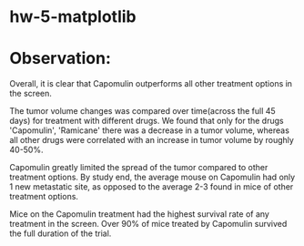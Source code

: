 # hw-5-matplotlib
# Observation:

Overall, it is clear that Capomulin outperforms all other treatment options in the screen.

The tumor volume changes was compared over time(across the full 45 days) for treatment with different drugs. We found that only for the drugs 'Capomulin', 'Ramicane' there was a decrease in a tumor volume, whereas all other drugs were correlated with an increase in tumor volume by roughly 40-50%.

Capomulin greatly limited the spread of the tumor compared to other treatment options. By study end, the average mouse on Capomulin had only 1 new metastatic site, as opposed to the average 2-3 found in mice of other treatment options.

Mice on the Capomulin treatment had the highest survival rate of any treatment in the screen. Over 90% of mice treated by Capomulin survived the full duration of the trial.
